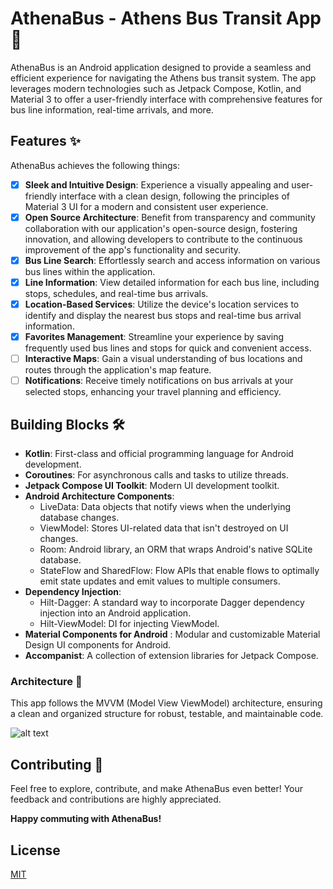 # AthenaBus - Athens Bus Transit App 🚎

AthenaBus is an Android application designed to provide a seamless and efficient experience for navigating the Athens bus transit system. The app leverages modern technologies such as Jetpack Compose, Kotlin, and Material 3 to offer a user-friendly interface with comprehensive features for bus line information, real-time arrivals, and more.

## Features ✨

AthenaBus achieves the following things:

- [x] **Sleek and Intuitive Design**: Experience a visually appealing and user-friendly interface with a clean design, following the principles of Material 3 UI for a modern and consistent user experience.
- [x] **Open Source Architecture**: Benefit from transparency and community collaboration with our application's open-source design, fostering innovation, and allowing developers to contribute to the continuous improvement of the app's functionality and security.
- [x] **Bus Line Search**: Effortlessly search and access information on various bus lines within the application.
- [x] **Line Information**: View detailed information for each bus line, including stops, schedules, and real-time bus arrivals.
- [x] **Location-Based Services**: Utilize the device's location services to identify and display the nearest bus stops and real-time bus arrival information.
- [x] **Favorites Management**: Streamline your experience by saving frequently used bus lines and stops for quick and convenient access.
- [ ] **Interactive Maps**: Gain a visual understanding of bus locations and routes through the application's map feature.
- [ ] **Notifications**: Receive timely notifications on bus arrivals at your selected stops, enhancing your travel planning and efficiency.

## Building Blocks 🛠

- **Kotlin**: First-class and official programming language for Android development.
- **Coroutines**: For asynchronous calls and tasks to utilize threads.
- **Jetpack Compose UI Toolkit**: Modern UI development toolkit.
- **Android Architecture Components**:
  - LiveData: Data objects that notify views when the underlying database changes.
  - ViewModel: Stores UI-related data that isn't destroyed on UI changes.
  - Room: Android library, an ORM that wraps Android's native SQLite database.
  - StateFlow and SharedFlow: Flow APIs that enable flows to optimally emit state updates and emit values to multiple consumers.
- **Dependency Injection**:
  - Hilt-Dagger: A standard way to incorporate Dagger dependency injection into an Android application.
  - Hilt-ViewModel: DI for injecting ViewModel.
- **Material Components for Android** : Modular and customizable Material Design UI components for Android.
- **Accompanist**: A collection of extension libraries for Jetpack Compose.

### Architecture 📐

This app follows the MVVM (Model View ViewModel) architecture, ensuring a clean and organized structure for robust, testable, and maintainable code.

![alt text](https://journaldev.nyc3.cdn.digitaloceanspaces.com/2018/04/android-mvvm-pattern.png)


## Contributing 📢

Feel free to explore, contribute, and make AthenaBus even better! Your feedback and contributions are highly appreciated.

**Happy commuting with AthenaBus!**

## License

[MIT](https://choosealicense.com/licenses/mit/)
